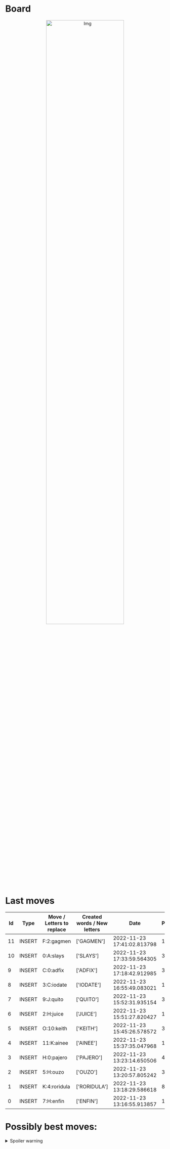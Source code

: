 
# Board

<p align="center">
<img src="https://raw.githubusercontent.com/radosz99/radosz99/main/board.png" width=70% alt="Img"/>
    </p>
    
# Last moves

| Id | Type | Move / Letters to replace | Created words / New letters | Date | Points | Player | 
| - | - | - | - | - | - | - |
|11| INSERT | F:2:gagmen | ['GAGMEN'] | 2022-11-23 17:41:02.813798 | 16 | Jerry |
|10| INSERT | 0:A:slays | ['SLAYS'] | 2022-11-23 17:33:59.564305 | 36 | Tom |
|9| INSERT | C:0:adfix | ['ADFIX'] | 2022-11-23 17:18:42.912985 | 32 | Jerry |
|8| INSERT | 3:C:iodate | ['IODATE'] | 2022-11-23 16:55:49.083021 | 14 | Tom |
|7| INSERT | 9:J:quito | ['QUITO'] | 2022-11-23 15:52:31.935154 | 36 | Jerry |
|6| INSERT | 2:H:juice | ['JUICE'] | 2022-11-23 15:51:27.820427 | 15 | Tom |
|5| INSERT | O:10:keith | ['KEITH'] | 2022-11-23 15:45:26.578572 | 36 | Jerry |
|4| INSERT | 11:K:ainee | ['AINEE'] | 2022-11-23 15:37:35.047968 | 12 | Tom |
|3| INSERT | H:0:pajero | ['PAJERO'] | 2022-11-23 13:23:14.650506 | 48 | Jerry |
|2| INSERT | 5:H:ouzo | ['OUZO'] | 2022-11-23 13:20:57.805242 | 33 | Tom |
|1| INSERT | K:4:roridula | ['RORIDULA'] | 2022-11-23 13:18:29.586618 | 86 | Jerry |
|0| INSERT | 7:H:enfin | ['ENFIN'] | 2022-11-23 13:16:55.913857 | 18 | Tom |
# Possibly best moves:

<details>
  <summary>Spoiler warning</summary>
  
  | Id | Move | Issue link | Points |
  | - | - | - | - |  
|1| 7:A:sodain | [scrabble&#124;move&#124;7:A:sodain](https://github.com/radosz99/radosz99/issues/new?title=scrabble%7Cmove%7C7%3AA%3Asodain&body=Just+push+%27Submit+new+issue%27+or+update+with+your+move.) | 24 
|2| L:0:does | [scrabble&#124;move&#124;L:0:does](https://github.com/radosz99/radosz99/issues/new?title=scrabble%7Cmove%7CL%3A0%3Adoes&body=Just+push+%27Submit+new+issue%27+or+update+with+your+move.) | 14 
|3| L:0:diet | [scrabble&#124;move&#124;L:0:diet](https://github.com/radosz99/radosz99/issues/new?title=scrabble%7Cmove%7CL%3A0%3Adiet&body=Just+push+%27Submit+new+issue%27+or+update+with+your+move.) | 14 
|4| L:0:daes | [scrabble&#124;move&#124;L:0:daes](https://github.com/radosz99/radosz99/issues/new?title=scrabble%7Cmove%7CL%3A0%3Adaes&body=Just+push+%27Submit+new+issue%27+or+update+with+your+move.) | 14 
|5| L:0:dies | [scrabble&#124;move&#124;L:0:dies](https://github.com/radosz99/radosz99/issues/new?title=scrabble%7Cmove%7CL%3A0%3Adies&body=Just+push+%27Submit+new+issue%27+or+update+with+your+move.) | 14 
|6| 14:I:toadish | [scrabble&#124;move&#124;14:I:toadish](https://github.com/radosz99/radosz99/issues/new?title=scrabble%7Cmove%7C14%3AI%3Atoadish&body=Just+push+%27Submit+new+issue%27+or+update+with+your+move.) | 13 
|7| L:0:sted | [scrabble&#124;move&#124;L:0:sted](https://github.com/radosz99/radosz99/issues/new?title=scrabble%7Cmove%7CL%3A0%3Asted&body=Just+push+%27Submit+new+issue%27+or+update+with+your+move.) | 12 
|8| L:0:taed | [scrabble&#124;move&#124;L:0:taed](https://github.com/radosz99/radosz99/issues/new?title=scrabble%7Cmove%7CL%3A0%3Ataed&body=Just+push+%27Submit+new+issue%27+or+update+with+your+move.) | 12 
|9| L:0:ides | [scrabble&#124;move&#124;L:0:ides](https://github.com/radosz99/radosz99/issues/new?title=scrabble%7Cmove%7CL%3A0%3Aides&body=Just+push+%27Submit+new+issue%27+or+update+with+your+move.) | 12 
|10| L:0:odea | [scrabble&#124;move&#124;L:0:odea](https://github.com/radosz99/radosz99/issues/new?title=scrabble%7Cmove%7CL%3A0%3Aodea&body=Just+push+%27Submit+new+issue%27+or+update+with+your+move.) | 12 
</details>
    